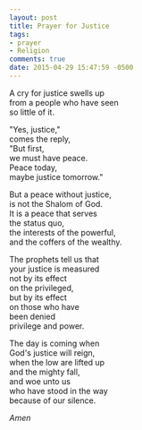 ```yaml
---
layout: post
title: Prayer for Justice
tags:
- prayer
- Religion 
comments: true
date: 2015-04-29 15:47:59 -0500
---
```


A cry for justice swells up  
from a people who have seen  
so little of it.

"Yes, justice,"  
comes the reply,  
"But first,  
we must have peace.  
Peace today,  
maybe justice tomorrow."

But a peace without justice,  
is not the Shalom of God.  
It is a peace that serves  
the status quo,  
the interests of the powerful,  
and the coffers of the wealthy.

The prophets tell us that  
your justice is measured  
not by its effect  
on the privileged,  
but by its effect  
on those who have  
been denied  
privilege and power.

The day is coming when  
God's justice will reign,  
when the low are lifted up  
and the mighty fall,  
and woe unto us  
who have stood in the way  
because of our silence.

*Amen*

